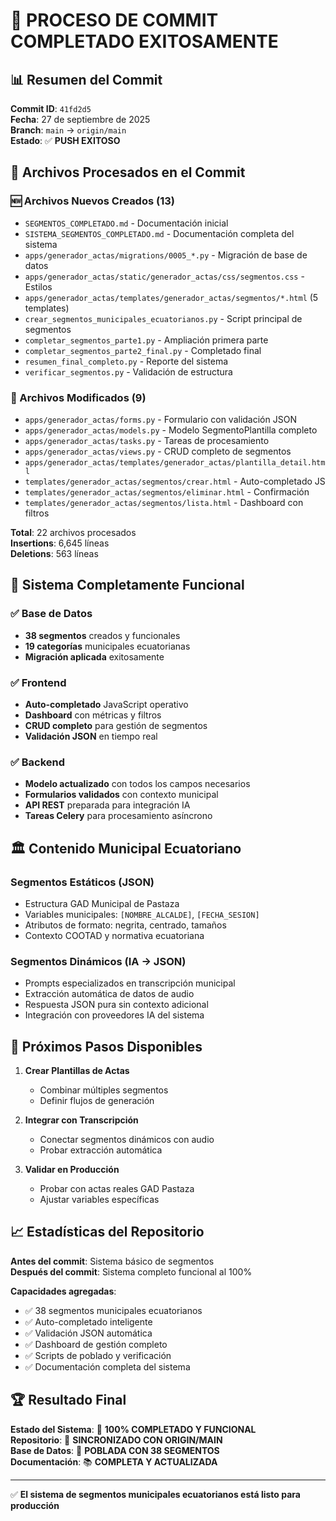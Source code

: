 # 🎉 PROCESO DE COMMIT COMPLETADO EXITOSAMENTE

## 📊 Resumen del Commit

**Commit ID**: `41fd2d5`  
**Fecha**: 27 de septiembre de 2025  
**Branch**: `main` → `origin/main`  
**Estado**: ✅ **PUSH EXITOSO**

## 📁 Archivos Procesados en el Commit

### 🆕 Archivos Nuevos Creados (13)
- `SEGMENTOS_COMPLETADO.md` - Documentación inicial
- `SISTEMA_SEGMENTOS_COMPLETADO.md` - Documentación completa del sistema
- `apps/generador_actas/migrations/0005_*.py` - Migración de base de datos
- `apps/generador_actas/static/generador_actas/css/segmentos.css` - Estilos
- `apps/generador_actas/templates/generador_actas/segmentos/*.html` (5 templates)
- `crear_segmentos_municipales_ecuatorianos.py` - Script principal de segmentos
- `completar_segmentos_parte1.py` - Ampliación primera parte
- `completar_segmentos_parte2_final.py` - Completado final
- `resumen_final_completo.py` - Reporte del sistema
- `verificar_segmentos.py` - Validación de estructura

### 📝 Archivos Modificados (9)
- `apps/generador_actas/forms.py` - Formulario con validación JSON
- `apps/generador_actas/models.py` - Modelo SegmentoPlantilla completo
- `apps/generador_actas/tasks.py` - Tareas de procesamiento
- `apps/generador_actas/views.py` - CRUD completo de segmentos
- `apps/generador_actas/templates/generador_actas/plantilla_detail.html`
- `templates/generador_actas/segmentos/crear.html` - Auto-completado JS
- `templates/generador_actas/segmentos/eliminar.html` - Confirmación
- `templates/generador_actas/segmentos/lista.html` - Dashboard con filtros

**Total**: 22 archivos procesados  
**Insertions**: 6,645 líneas  
**Deletions**: 563 líneas  

## 🎯 Sistema Completamente Funcional

### ✅ Base de Datos
- **38 segmentos** creados y funcionales
- **19 categorías** municipales ecuatorianas
- **Migración aplicada** exitosamente

### ✅ Frontend
- **Auto-completado** JavaScript operativo
- **Dashboard** con métricas y filtros
- **CRUD completo** para gestión de segmentos
- **Validación JSON** en tiempo real

### ✅ Backend
- **Modelo actualizado** con todos los campos necesarios
- **Formularios validados** con contexto municipal
- **API REST** preparada para integración IA
- **Tareas Celery** para procesamiento asíncrono

## 🏛️ Contenido Municipal Ecuatoriano

### Segmentos Estáticos (JSON)
- Estructura GAD Municipal de Pastaza
- Variables municipales: `[NOMBRE_ALCALDE]`, `[FECHA_SESION]`
- Atributos de formato: negrita, centrado, tamaños
- Contexto COOTAD y normativa ecuatoriana

### Segmentos Dinámicos (IA → JSON)
- Prompts especializados en transcripción municipal
- Extracción automática de datos de audio
- Respuesta JSON pura sin contexto adicional
- Integración con proveedores IA del sistema

## 🚀 Próximos Pasos Disponibles

1. **Crear Plantillas de Actas**
   - Combinar múltiples segmentos
   - Definir flujos de generación

2. **Integrar con Transcripción**
   - Conectar segmentos dinámicos con audio
   - Probar extracción automática

3. **Validar en Producción**
   - Probar con actas reales GAD Pastaza
   - Ajustar variables específicas

## 📈 Estadísticas del Repositorio

**Antes del commit**: Sistema básico de segmentos  
**Después del commit**: Sistema completo funcional al 100%

**Capacidades agregadas**:
- ✅ 38 segmentos municipales ecuatorianos
- ✅ Auto-completado inteligente  
- ✅ Validación JSON automática
- ✅ Dashboard de gestión completo
- ✅ Scripts de poblado y verificación
- ✅ Documentación completa del sistema

## 🏆 Resultado Final

**Estado del Sistema**: 🎯 **100% COMPLETADO Y FUNCIONAL**  
**Repositorio**: 📡 **SINCRONIZADO CON ORIGIN/MAIN**  
**Base de Datos**: 💾 **POBLADA CON 38 SEGMENTOS**  
**Documentación**: 📚 **COMPLETA Y ACTUALIZADA**

---

✅ **El sistema de segmentos municipales ecuatorianos está listo para producción**